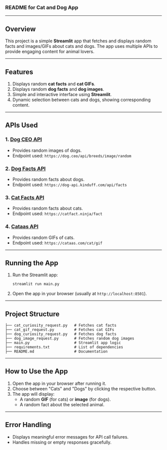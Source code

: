 ### README for Cat and Dog App

---

## **Overview**
This project is a simple **Streamlit** app that fetches and displays random facts and images/GIFs about cats and dogs. The app uses multiple APIs to provide engaging content for animal lovers.

---

## **Features**
1. Displays random **cat facts** and **cat GIFs**.
2. Displays random **dog facts** and **dog images**.
3. Simple and interactive interface using **Streamlit**.
4. Dynamic selection between cats and dogs, showing corresponding content.

---

## **APIs Used**
### 1. [Dog CEO API](https://dog.ceo/dog-api/documentation/random)
- Provides random images of dogs.
- Endpoint used: `https://dog.ceo/api/breeds/image/random`

### 2. [Dog Facts API](https://kinduff.github.io/dog-api/)
- Provides random facts about dogs.
- Endpoint used: `https://dog-api.kinduff.com/api/facts`

### 3. [Cat Facts API](https://catfact.ninja/)
- Provides random facts about cats.
- Endpoint used: `https://catfact.ninja/fact`

### 4. [Cataas API](https://cataas.com/)
- Provides random GIFs of cats.
- Endpoint used: `https://cataas.com/cat/gif`

---

## **Running the App**
1. Run the Streamlit app:
   ```bash
   streamlit run main.py
   ```
2. Open the app in your browser (usually at `http://localhost:8501`).

---

## **Project Structure**
```
├── cat_curiosity_request.py   # Fetches cat facts
├── cat_gif_request.py         # Fetches cat GIFs
├── dog_curiosity_request.py   # Fetches dog facts
├── dog_image_request.py       # Fetches random dog images
├── main.py                    # Streamlit app logic
├── requirements.txt           # List of dependencies
├── README.md                  # Documentation
```

---

## **How to Use the App**
1. Open the app in your browser after running it.
2. Choose between "Cats" and "Dogs" by clicking the respective button.
3. The app will display:
   - A random **GIF** (for cats) or **image** (for dogs).
   - A random fact about the selected animal.

---

## **Error Handling**
- Displays meaningful error messages for API call failures.
- Handles missing or empty responses gracefully.

